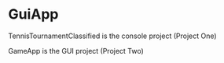 # GuiApp
TennisTournamentClassified is the console project (Project One)

GameApp is the GUI project (Project Two)

